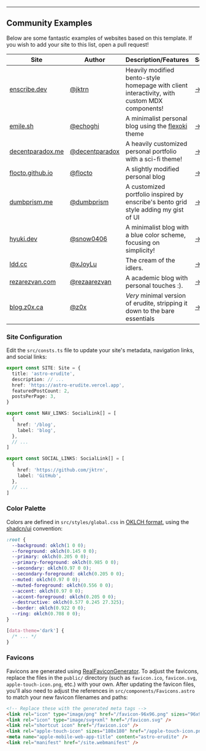 ---

## Community Examples

Below are some fantastic examples of websites based on this template. If you wish to add your site to this list, open a pull request!

| Site                                          | Author                                             | Description/Features                                                                         | Source                                                 |
| --------------------------------------------- | -------------------------------------------------- | -------------------------------------------------------------------------------------------- | ------------------------------------------------------ |
| [enscribe.dev](https://enscribe.dev)          | [@jktrn](https://github.com/jktrn)                 | Heavily modified bento-style homepage with client interactivity, with custom MDX components! | [→](https://github.com/jktrn/enscribe.dev)             |
| [emile.sh](https://emile.sh)                  | [@echoghi](https://github.com/echoghi)             | A minimalist personal blog using the [flexoki](https://stephango.com/flexoki) theme          | [→](https://github.com/echoghi/v5)                     |
| [decentparadox.me](https://decentparadox.me)  | [@decentparadox](https://github.com/decentparadox) | A heavily customized personal portfolio with a sci-fi theme!                                 | [→](https://github.com/decentparadox/decentparadox.me) |
| [flocto.github.io](https://flocto.github.io/) | [@flocto](https://github.com/flocto)               | A slightly modified personal blog                                                            | [→](https://github.com/flocto/flocto.github.io)        |
| [dumbprism.me](https://www.dumbprism.me/)     | [@dumbprism](https://github.com/dumbprism)         | A customized portfolio inspired by enscribe's bento grid style adding my gist of UI          | [→](https://github.com/dumbprism/dumbprism-portfolio)  |
| [hyuki.dev](https://hyuki.dev/)               | [@snow0406](https://github.com/snow0406)           | A minimalist blog with a blue color scheme, focusing on simplicity!                          | [→](https://github.com/Snow0406/hyuki.dev)             |
| [ldd.cc](https://ldd.cc/)                     | [@xJoyLu](https://github.com/xjoylu)               | The cream of the idlers.                                                                     | [→](https://ldd.cc/)                                   |
| [rezarezvan.com](https://rezarezvan.com/)     | [@rezaarezvan](https://github.com/rezaarezvan)     | A academic blog with personal touches :).                                                    | [→](https://rezarezvan.com/)                           |
| [blog.z0x.ca](https://blog.z0x.ca/)           | [@z0x](https://z0x.ca)                             | _Very_ minimal version of erudite, stripping it down to the bare essentials                  | [→](https://git.z0x.ca/z0x/blog.z0x.ca/)               |

### Site Configuration

Edit the `src/consts.ts` file to update your site's metadata, navigation links, and social links:

```ts
export const SITE: Site = {
  title: 'astro-erudite',
  description: // ...
  href: 'https://astro-erudite.vercel.app',
  featuredPostCount: 2,
  postsPerPage: 3,
}

export const NAV_LINKS: SocialLink[] = [
  {
    href: '/blog',
    label: 'blog',
  },
  // ...
]

export const SOCIAL_LINKS: SocialLink[] = [
  {
    href: 'https://github.com/jktrn',
    label: 'GitHub',
  },
  // ...
]
```

### Color Palette

Colors are defined in `src/styles/global.css` in [OKLCH format](https://developer.mozilla.org/en-US/docs/Web/CSS/color_value/oklch), using the [shadcn/ui](https://ui.shadcn.com/) convention:

```css
:root {
  --background: oklch(1 0 0);
  --foreground: oklch(0.145 0 0);
  --primary: oklch(0.205 0 0);
  --primary-foreground: oklch(0.985 0 0);
  --secondary: oklch(0.97 0 0);
  --secondary-foreground: oklch(0.205 0 0);
  --muted: oklch(0.97 0 0);
  --muted-foreground: oklch(0.556 0 0);
  --accent: oklch(0.97 0 0);
  --accent-foreground: oklch(0.205 0 0);
  --destructive: oklch(0.577 0.245 27.325);
  --border: oklch(0.922 0 0);
  --ring: oklch(0.708 0 0);
}

[data-theme='dark'] {
  /* ... */
}
```

### Favicons

Favicons are generated using [RealFaviconGenerator](https://realfavicongenerator.net/). To adjust the favicons, replace the files in the `public/` directory (such as `favicon.ico`, `favicon.svg`, `apple-touch-icon.png`, etc.) with your own. After updating the favicon files, you'll also need to adjust the references in `src/components/Favicons.astro` to match your new favicon filenames and paths:

```html
<!-- Replace these with the generated meta tags -->
<link rel="icon" type="image/png" href="/favicon-96x96.png" sizes="96x96" />
<link rel="icon" type="image/svg+xml" href="/favicon.svg" />
<link rel="shortcut icon" href="/favicon.ico" />
<link rel="apple-touch-icon" sizes="180x180" href="/apple-touch-icon.png" />
<meta name="apple-mobile-web-app-title" content="astro-erudite" />
<link rel="manifest" href="/site.webmanifest" />
```
